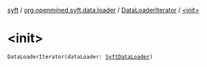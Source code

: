[syft](../../index.md) / [org.openmined.syft.data.loader](../index.md) / [DataLoaderIterator](index.md) / [&lt;init&gt;](./-init-.md)

# &lt;init&gt;

`DataLoaderIterator(dataLoader: `[`SyftDataLoader`](../-syft-data-loader/index.md)`)`